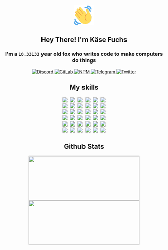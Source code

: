 <div><p align=center><img src=./resources/images/wave.gif width=64px height=64px></p><h2 align=center>Hey There! I'm Käse Fuchs</h2><h3 align=center>I'm a <code>18.33133</code> year old fox who writes code to make computers do things</h3><p align=center><a href=https://discord.com/users/507526681125322772><img alt=Discord src="https://img.shields.io/badge/Discord-5865F2?logo=discord&logoColor=white&style=flat-square#c4412e625afd481fb9bad2b034755e3d"> </a><a href=https://gitlab.com/kasefuchs><img alt=GitLab src="https://img.shields.io/badge/GitLab-330F63?logo=gitlab&logoColor=white&style=flat-square#c4412e625afd481fb9bad2b034755e3d"> </a><a href=https://npmjs.com/~kasefuchs><img alt=NPM src="https://img.shields.io/badge/NPM-CB3837?logo=npm&logoColor=white&style=flat-square#c4412e625afd481fb9bad2b034755e3d"> </a><a href=https://t.me/kasefuchs><img alt=Telegram src="https://img.shields.io/badge/Telegram-2CA5E0?logo=telegram&logoColor=white&style=flat-square#c4412e625afd481fb9bad2b034755e3d"> </a><a href=https://twitter.com/kasefuchs><img alt=Twitter src="https://img.shields.io/badge/Twitter-1DA1F2?logo=twitter&logoColor=white&style=flat-square#c4412e625afd481fb9bad2b034755e3d"></a></p><h2 align=center>My skills</h2><p align=center><a href=https://aws.amazon.com/ ><picture><source srcset="https://skillicons.dev/icons?i=aws&theme=dark#c4412e625afd481fb9bad2b034755e3d" media="(prefers-color-scheme: dark)"><source srcset="https://skillicons.dev/icons?i=aws&theme=light#c4412e625afd481fb9bad2b034755e3d" media="(prefers-color-scheme: light), (prefers-color-scheme: no-preference)"><img src="https://skillicons.dev/icons?i=aws&theme=light#c4412e625afd481fb9bad2b034755e3d"></picture></a>&nbsp;&nbsp;<a href=https://en.wikipedia.org/wiki/Bash_(Unix_shell)><picture><source srcset="https://skillicons.dev/icons?i=bash&theme=dark#c4412e625afd481fb9bad2b034755e3d" media="(prefers-color-scheme: dark)"><source srcset="https://skillicons.dev/icons?i=bash&theme=light#c4412e625afd481fb9bad2b034755e3d" media="(prefers-color-scheme: light), (prefers-color-scheme: no-preference)"><img src="https://skillicons.dev/icons?i=bash&theme=light#c4412e625afd481fb9bad2b034755e3d"></picture></a>&nbsp;&nbsp;<a href=https://discord.com/developers/docs><picture><source srcset="https://skillicons.dev/icons?i=bots&theme=dark#c4412e625afd481fb9bad2b034755e3d" media="(prefers-color-scheme: dark)"><source srcset="https://skillicons.dev/icons?i=bots&theme=light#c4412e625afd481fb9bad2b034755e3d" media="(prefers-color-scheme: light), (prefers-color-scheme: no-preference)"><img src="https://skillicons.dev/icons?i=bots&theme=light#c4412e625afd481fb9bad2b034755e3d"></picture></a>&nbsp;&nbsp;<a href=https://www.cloudflare.com/ ><picture><source srcset="https://skillicons.dev/icons?i=cloudflare&theme=dark#c4412e625afd481fb9bad2b034755e3d" media="(prefers-color-scheme: dark)"><source srcset="https://skillicons.dev/icons?i=cloudflare&theme=light#c4412e625afd481fb9bad2b034755e3d" media="(prefers-color-scheme: light), (prefers-color-scheme: no-preference)"><img src="https://skillicons.dev/icons?i=cloudflare&theme=light#c4412e625afd481fb9bad2b034755e3d"></picture></a>&nbsp;&nbsp;<a href=https://en.wikipedia.org/wiki/CSS><picture><source srcset="https://skillicons.dev/icons?i=css&theme=dark#c4412e625afd481fb9bad2b034755e3d" media="(prefers-color-scheme: dark)"><source srcset="https://skillicons.dev/icons?i=css&theme=light#c4412e625afd481fb9bad2b034755e3d" media="(prefers-color-scheme: light), (prefers-color-scheme: no-preference)"><img src="https://skillicons.dev/icons?i=css&theme=light#c4412e625afd481fb9bad2b034755e3d"></picture></a>&nbsp;&nbsp;<a href=https://www.docker.com/ ><picture><source srcset="https://skillicons.dev/icons?i=docker&theme=dark#c4412e625afd481fb9bad2b034755e3d" media="(prefers-color-scheme: dark)"><source srcset="https://skillicons.dev/icons?i=docker&theme=light#c4412e625afd481fb9bad2b034755e3d" media="(prefers-color-scheme: light), (prefers-color-scheme: no-preference)"><img src="https://skillicons.dev/icons?i=docker&theme=light#c4412e625afd481fb9bad2b034755e3d"></picture></a><br><a href=https://www.electronjs.org/ ><picture><source srcset="https://skillicons.dev/icons?i=electron&theme=dark#c4412e625afd481fb9bad2b034755e3d" media="(prefers-color-scheme: dark)"><source srcset="https://skillicons.dev/icons?i=electron&theme=light#c4412e625afd481fb9bad2b034755e3d" media="(prefers-color-scheme: light), (prefers-color-scheme: no-preference)"><img src="https://skillicons.dev/icons?i=electron&theme=light#c4412e625afd481fb9bad2b034755e3d"></picture></a>&nbsp;&nbsp;<a href=https://expressjs.com/ ><picture><source srcset="https://skillicons.dev/icons?i=express&theme=dark#c4412e625afd481fb9bad2b034755e3d" media="(prefers-color-scheme: dark)"><source srcset="https://skillicons.dev/icons?i=express&theme=light#c4412e625afd481fb9bad2b034755e3d" media="(prefers-color-scheme: light), (prefers-color-scheme: no-preference)"><img src="https://skillicons.dev/icons?i=express&theme=light#c4412e625afd481fb9bad2b034755e3d"></picture></a>&nbsp;&nbsp;<a href=https://www.figma.com/ ><picture><source srcset="https://skillicons.dev/icons?i=figma&theme=dark#c4412e625afd481fb9bad2b034755e3d" media="(prefers-color-scheme: dark)"><source srcset="https://skillicons.dev/icons?i=figma&theme=light#c4412e625afd481fb9bad2b034755e3d" media="(prefers-color-scheme: light), (prefers-color-scheme: no-preference)"><img src="https://skillicons.dev/icons?i=figma&theme=light#c4412e625afd481fb9bad2b034755e3d"></picture></a>&nbsp;&nbsp;<a href=https://firebase.google.com/ ><picture><source srcset="https://skillicons.dev/icons?i=firebase&theme=dark#c4412e625afd481fb9bad2b034755e3d" media="(prefers-color-scheme: dark)"><source srcset="https://skillicons.dev/icons?i=firebase&theme=light#c4412e625afd481fb9bad2b034755e3d" media="(prefers-color-scheme: light), (prefers-color-scheme: no-preference)"><img src="https://skillicons.dev/icons?i=firebase&theme=light#c4412e625afd481fb9bad2b034755e3d"></picture></a>&nbsp;&nbsp;<a href=https://flask.palletsprojects.com/ ><picture><source srcset="https://skillicons.dev/icons?i=flask&theme=dark#c4412e625afd481fb9bad2b034755e3d" media="(prefers-color-scheme: dark)"><source srcset="https://skillicons.dev/icons?i=flask&theme=light#c4412e625afd481fb9bad2b034755e3d" media="(prefers-color-scheme: light), (prefers-color-scheme: no-preference)"><img src="https://skillicons.dev/icons?i=flask&theme=light#c4412e625afd481fb9bad2b034755e3d"></picture></a>&nbsp;&nbsp;<a href=https://cloud.google.com/ ><picture><source srcset="https://skillicons.dev/icons?i=gcp&theme=dark#c4412e625afd481fb9bad2b034755e3d" media="(prefers-color-scheme: dark)"><source srcset="https://skillicons.dev/icons?i=gcp&theme=light#c4412e625afd481fb9bad2b034755e3d" media="(prefers-color-scheme: light), (prefers-color-scheme: no-preference)"><img src="https://skillicons.dev/icons?i=gcp&theme=light#c4412e625afd481fb9bad2b034755e3d"></picture></a><br><a href=https://git-scm.com/ ><picture><source srcset="https://skillicons.dev/icons?i=git&theme=dark#c4412e625afd481fb9bad2b034755e3d" media="(prefers-color-scheme: dark)"><source srcset="https://skillicons.dev/icons?i=git&theme=light#c4412e625afd481fb9bad2b034755e3d" media="(prefers-color-scheme: light), (prefers-color-scheme: no-preference)"><img src="https://skillicons.dev/icons?i=git&theme=light#c4412e625afd481fb9bad2b034755e3d"></picture></a>&nbsp;&nbsp;<a href=https://github.com/ ><picture><source srcset="https://skillicons.dev/icons?i=github&theme=dark#c4412e625afd481fb9bad2b034755e3d" media="(prefers-color-scheme: dark)"><source srcset="https://skillicons.dev/icons?i=github&theme=light#c4412e625afd481fb9bad2b034755e3d" media="(prefers-color-scheme: light), (prefers-color-scheme: no-preference)"><img src="https://skillicons.dev/icons?i=github&theme=light#c4412e625afd481fb9bad2b034755e3d"></picture></a>&nbsp;&nbsp;<a href=https://gitlab.com/ ><picture><source srcset="https://skillicons.dev/icons?i=gitlab&theme=dark#c4412e625afd481fb9bad2b034755e3d" media="(prefers-color-scheme: dark)"><source srcset="https://skillicons.dev/icons?i=gitlab&theme=light#c4412e625afd481fb9bad2b034755e3d" media="(prefers-color-scheme: light), (prefers-color-scheme: no-preference)"><img src="https://skillicons.dev/icons?i=gitlab&theme=light#c4412e625afd481fb9bad2b034755e3d"></picture></a>&nbsp;&nbsp;<a href=https://www.heroku.com/ ><picture><source srcset="https://skillicons.dev/icons?i=heroku&theme=dark#c4412e625afd481fb9bad2b034755e3d" media="(prefers-color-scheme: dark)"><source srcset="https://skillicons.dev/icons?i=heroku&theme=light#c4412e625afd481fb9bad2b034755e3d" media="(prefers-color-scheme: light), (prefers-color-scheme: no-preference)"><img src="https://skillicons.dev/icons?i=heroku&theme=light#c4412e625afd481fb9bad2b034755e3d"></picture></a>&nbsp;&nbsp;<a href=https://en.wikipedia.org/wiki/HTML><picture><source srcset="https://skillicons.dev/icons?i=html&theme=dark#c4412e625afd481fb9bad2b034755e3d" media="(prefers-color-scheme: dark)"><source srcset="https://skillicons.dev/icons?i=html&theme=light#c4412e625afd481fb9bad2b034755e3d" media="(prefers-color-scheme: light), (prefers-color-scheme: no-preference)"><img src="https://skillicons.dev/icons?i=html&theme=light#c4412e625afd481fb9bad2b034755e3d"></picture></a>&nbsp;&nbsp;<a href=https://en.wikipedia.org/wiki/JavaScript><picture><source srcset="https://skillicons.dev/icons?i=js&theme=dark#c4412e625afd481fb9bad2b034755e3d" media="(prefers-color-scheme: dark)"><source srcset="https://skillicons.dev/icons?i=js&theme=light#c4412e625afd481fb9bad2b034755e3d" media="(prefers-color-scheme: light), (prefers-color-scheme: no-preference)"><img src="https://skillicons.dev/icons?i=js&theme=light#c4412e625afd481fb9bad2b034755e3d"></picture></a><br><a href=https://en.wikipedia.org/wiki/Linux><picture><source srcset="https://skillicons.dev/icons?i=linux&theme=dark#c4412e625afd481fb9bad2b034755e3d" media="(prefers-color-scheme: dark)"><source srcset="https://skillicons.dev/icons?i=linux&theme=light#c4412e625afd481fb9bad2b034755e3d" media="(prefers-color-scheme: light), (prefers-color-scheme: no-preference)"><img src="https://skillicons.dev/icons?i=linux&theme=light#c4412e625afd481fb9bad2b034755e3d"></picture></a>&nbsp;&nbsp;<a href=https://mui.com/ ><picture><source srcset="https://skillicons.dev/icons?i=materialui&theme=dark#c4412e625afd481fb9bad2b034755e3d" media="(prefers-color-scheme: dark)"><source srcset="https://skillicons.dev/icons?i=materialui&theme=light#c4412e625afd481fb9bad2b034755e3d" media="(prefers-color-scheme: light), (prefers-color-scheme: no-preference)"><img src="https://skillicons.dev/icons?i=materialui&theme=light#c4412e625afd481fb9bad2b034755e3d"></picture></a>&nbsp;&nbsp;<a href=https://en.wikipedia.org/wiki/Markdown><picture><source srcset="https://skillicons.dev/icons?i=md&theme=dark#c4412e625afd481fb9bad2b034755e3d" media="(prefers-color-scheme: dark)"><source srcset="https://skillicons.dev/icons?i=md&theme=light#c4412e625afd481fb9bad2b034755e3d" media="(prefers-color-scheme: light), (prefers-color-scheme: no-preference)"><img src="https://skillicons.dev/icons?i=md&theme=light#c4412e625afd481fb9bad2b034755e3d"></picture></a>&nbsp;&nbsp;<a href=https://www.mongodb.com/ ><picture><source srcset="https://skillicons.dev/icons?i=mongodb&theme=dark#c4412e625afd481fb9bad2b034755e3d" media="(prefers-color-scheme: dark)"><source srcset="https://skillicons.dev/icons?i=mongodb&theme=light#c4412e625afd481fb9bad2b034755e3d" media="(prefers-color-scheme: light), (prefers-color-scheme: no-preference)"><img src="https://skillicons.dev/icons?i=mongodb&theme=light#c4412e625afd481fb9bad2b034755e3d"></picture></a>&nbsp;&nbsp;<a href=https://www.mysql.com/ ><picture><source srcset="https://skillicons.dev/icons?i=mysql&theme=dark#c4412e625afd481fb9bad2b034755e3d" media="(prefers-color-scheme: dark)"><source srcset="https://skillicons.dev/icons?i=mysql&theme=light#c4412e625afd481fb9bad2b034755e3d" media="(prefers-color-scheme: light), (prefers-color-scheme: no-preference)"><img src="https://skillicons.dev/icons?i=mysql&theme=light#c4412e625afd481fb9bad2b034755e3d"></picture></a>&nbsp;&nbsp;<a href=https://nextjs.org/ ><picture><source srcset="https://skillicons.dev/icons?i=nextjs&theme=dark#c4412e625afd481fb9bad2b034755e3d" media="(prefers-color-scheme: dark)"><source srcset="https://skillicons.dev/icons?i=nextjs&theme=light#c4412e625afd481fb9bad2b034755e3d" media="(prefers-color-scheme: light), (prefers-color-scheme: no-preference)"><img src="https://skillicons.dev/icons?i=nextjs&theme=light#c4412e625afd481fb9bad2b034755e3d"></picture></a><br><a href=https://nodejs.org/en/ ><picture><source srcset="https://skillicons.dev/icons?i=nodejs&theme=dark#c4412e625afd481fb9bad2b034755e3d" media="(prefers-color-scheme: dark)"><source srcset="https://skillicons.dev/icons?i=nodejs&theme=light#c4412e625afd481fb9bad2b034755e3d" media="(prefers-color-scheme: light), (prefers-color-scheme: no-preference)"><img src="https://skillicons.dev/icons?i=nodejs&theme=light#c4412e625afd481fb9bad2b034755e3d"></picture></a>&nbsp;&nbsp;<a href=https://www.postgresql.org/ ><picture><source srcset="https://skillicons.dev/icons?i=postgres&theme=dark#c4412e625afd481fb9bad2b034755e3d" media="(prefers-color-scheme: dark)"><source srcset="https://skillicons.dev/icons?i=postgres&theme=light#c4412e625afd481fb9bad2b034755e3d" media="(prefers-color-scheme: light), (prefers-color-scheme: no-preference)"><img src="https://skillicons.dev/icons?i=postgres&theme=light#c4412e625afd481fb9bad2b034755e3d"></picture></a>&nbsp;&nbsp;<a href=https://learn.microsoft.com/en-us/powershell/ ><picture><source srcset="https://skillicons.dev/icons?i=powershell&theme=dark#c4412e625afd481fb9bad2b034755e3d" media="(prefers-color-scheme: dark)"><source srcset="https://skillicons.dev/icons?i=powershell&theme=light#c4412e625afd481fb9bad2b034755e3d" media="(prefers-color-scheme: light), (prefers-color-scheme: no-preference)"><img src="https://skillicons.dev/icons?i=powershell&theme=light#c4412e625afd481fb9bad2b034755e3d"></picture></a>&nbsp;&nbsp;<a href=https://www.python.org/ ><picture><source srcset="https://skillicons.dev/icons?i=py&theme=dark#c4412e625afd481fb9bad2b034755e3d" media="(prefers-color-scheme: dark)"><source srcset="https://skillicons.dev/icons?i=py&theme=light#c4412e625afd481fb9bad2b034755e3d" media="(prefers-color-scheme: light), (prefers-color-scheme: no-preference)"><img src="https://skillicons.dev/icons?i=py&theme=light#c4412e625afd481fb9bad2b034755e3d"></picture></a>&nbsp;&nbsp;<a href=https://www.raspberrypi.org/ ><picture><source srcset="https://skillicons.dev/icons?i=raspberrypi&theme=dark#c4412e625afd481fb9bad2b034755e3d" media="(prefers-color-scheme: dark)"><source srcset="https://skillicons.dev/icons?i=raspberrypi&theme=light#c4412e625afd481fb9bad2b034755e3d" media="(prefers-color-scheme: light), (prefers-color-scheme: no-preference)"><img src="https://skillicons.dev/icons?i=raspberrypi&theme=light#c4412e625afd481fb9bad2b034755e3d"></picture></a>&nbsp;&nbsp;<a href=https://reactjs.org/ ><picture><source srcset="https://skillicons.dev/icons?i=react&theme=dark#c4412e625afd481fb9bad2b034755e3d" media="(prefers-color-scheme: dark)"><source srcset="https://skillicons.dev/icons?i=react&theme=light#c4412e625afd481fb9bad2b034755e3d" media="(prefers-color-scheme: light), (prefers-color-scheme: no-preference)"><img src="https://skillicons.dev/icons?i=react&theme=light#c4412e625afd481fb9bad2b034755e3d"></picture></a><br><a href=https://redux.js.org/ ><picture><source srcset="https://skillicons.dev/icons?i=redux&theme=dark#c4412e625afd481fb9bad2b034755e3d" media="(prefers-color-scheme: dark)"><source srcset="https://skillicons.dev/icons?i=redux&theme=light#c4412e625afd481fb9bad2b034755e3d" media="(prefers-color-scheme: light), (prefers-color-scheme: no-preference)"><img src="https://skillicons.dev/icons?i=redux&theme=light#c4412e625afd481fb9bad2b034755e3d"></picture></a>&nbsp;&nbsp;<a href=https://en.wikipedia.org/wiki/Regular_expression><picture><source srcset="https://skillicons.dev/icons?i=regex&theme=dark#c4412e625afd481fb9bad2b034755e3d" media="(prefers-color-scheme: dark)"><source srcset="https://skillicons.dev/icons?i=regex&theme=light#c4412e625afd481fb9bad2b034755e3d" media="(prefers-color-scheme: light), (prefers-color-scheme: no-preference)"><img src="https://skillicons.dev/icons?i=regex&theme=light#c4412e625afd481fb9bad2b034755e3d"></picture></a>&nbsp;&nbsp;<a href=https://en.wikipedia.org/wiki/Sass_(stylesheet_language)><picture><source srcset="https://skillicons.dev/icons?i=sass&theme=dark#c4412e625afd481fb9bad2b034755e3d" media="(prefers-color-scheme: dark)"><source srcset="https://skillicons.dev/icons?i=sass&theme=light#c4412e625afd481fb9bad2b034755e3d" media="(prefers-color-scheme: light), (prefers-color-scheme: no-preference)"><img src="https://skillicons.dev/icons?i=sass&theme=light#c4412e625afd481fb9bad2b034755e3d"></picture></a>&nbsp;&nbsp;<a href=https://www.typescriptlang.org/ ><picture><source srcset="https://skillicons.dev/icons?i=ts&theme=dark#c4412e625afd481fb9bad2b034755e3d" media="(prefers-color-scheme: dark)"><source srcset="https://skillicons.dev/icons?i=ts&theme=light#c4412e625afd481fb9bad2b034755e3d" media="(prefers-color-scheme: light), (prefers-color-scheme: no-preference)"><img src="https://skillicons.dev/icons?i=ts&theme=light#c4412e625afd481fb9bad2b034755e3d"></picture></a>&nbsp;&nbsp;<a href=https://unity.com/ ><picture><source srcset="https://skillicons.dev/icons?i=unity&theme=dark#c4412e625afd481fb9bad2b034755e3d" media="(prefers-color-scheme: dark)"><source srcset="https://skillicons.dev/icons?i=unity&theme=light#c4412e625afd481fb9bad2b034755e3d" media="(prefers-color-scheme: light), (prefers-color-scheme: no-preference)"><img src="https://skillicons.dev/icons?i=unity&theme=light#c4412e625afd481fb9bad2b034755e3d"></picture></a>&nbsp;&nbsp;<a href=https://workers.cloudflare.com/ ><picture><source srcset="https://skillicons.dev/icons?i=workers&theme=dark#c4412e625afd481fb9bad2b034755e3d" media="(prefers-color-scheme: dark)"><source srcset="https://skillicons.dev/icons?i=workers&theme=light#c4412e625afd481fb9bad2b034755e3d" media="(prefers-color-scheme: light), (prefers-color-scheme: no-preference)"><img src="https://skillicons.dev/icons?i=workers&theme=light#c4412e625afd481fb9bad2b034755e3d"></picture></a><br></p><h2 align=center>Github Stats</h2><p align=center><picture><source srcset="https://github-readme-stats-kasefuchs.vercel.app/api/?count_private=true&hide_border=true&hide_rank=true&line_height=20&hide_title=true&username=Kasefuchs&theme=dark#c4412e625afd481fb9bad2b034755e3d" media="(prefers-color-scheme: dark)"><source srcset="https://github-readme-stats-kasefuchs.vercel.app/api/?count_private=true&hide_border=true&hide_rank=true&line_height=20&hide_title=true&username=Kasefuchs&theme=light#c4412e625afd481fb9bad2b034755e3d" media="(prefers-color-scheme: light), (prefers-color-scheme: no-preference)"><img align=middle width=350 height=140 src="https://github-readme-stats-kasefuchs.vercel.app/api/?count_private=true&hide_border=true&hide_rank=true&line_height=20&hide_title=true&username=Kasefuchs&theme=light#c4412e625afd481fb9bad2b034755e3d"></picture><picture><source srcset="https://github-readme-stats-kasefuchs.vercel.app/api/top-langs/?count_private=true&hide_border=true&layout=compact&username=Kasefuchs&theme=dark#c4412e625afd481fb9bad2b034755e3d" media="(prefers-color-scheme: dark)"><source srcset="https://github-readme-stats-kasefuchs.vercel.app/api/top-langs/?count_private=true&hide_border=true&layout=compact&username=Kasefuchs&theme=light#c4412e625afd481fb9bad2b034755e3d" media="(prefers-color-scheme: light), (prefers-color-scheme: no-preference)"><img align=middle width=350 height=140 src="https://github-readme-stats-kasefuchs.vercel.app/api/top-langs/?count_private=true&hide_border=true&layout=compact&username=Kasefuchs&theme=light#c4412e625afd481fb9bad2b034755e3d"></picture></p><img src="https://hit.yhype.me/github/profile?user_id=64592097#c4412e625afd481fb9bad2b034755e3d" alt=""></div>